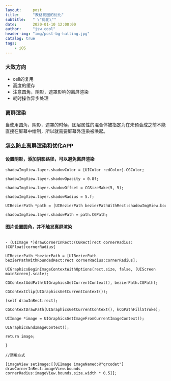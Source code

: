 ```yaml
---
layout:     post
title:      "表格视图的优化"
subtitle:   " \"优化\""
date:       2020-01-10 12:00:00
author:     "jsw_cool"
header-img: "img/post-bg-halting.jpg"
catalog: true
tags:
    - iOS
---
```


### 大致方向

+ cell的复用
+ 高度的缓存
+ 注意圆角，阴影，遮罩影响的离屏渲染
+ 耗时操作异步处理

### 离屏渲染

当使用圆角，阴影，遮罩的时候，图层属性的混合体被指定为在未预合成之前不能直接在屏幕中绘制，所以就需要屏幕外渲染被唤起。

### 怎么防止离屏渲染和优化APP

#### 设置阴影，添加阴影路径，可以避免离屏渲染

```
shadowImgView.layer.shadowColor = [UIColor redColor].CGColor;

shadowImgView.layer.shadowOpacity = 0.8f;

shadowImgView.layer.shadowOffset = CGSizeMake(5, 5);

shadowImgView.layer.shadowRadius = 5.f;

UIBezierPath *path = [UIBezierPath bezierPathWithRect:shadowImgView.bounds];              

shadowImgView.layer.shadowPath = path.CGPath; 
```

#### 图片设置圆角，并不触发离屏渲染
```

- (UIImage *)drawCornerInRect:(CGRect)rect cornerRadius:(CGFloat)cornerRadius{

UIBezierPath *bezierPath = [UIBezierPath bezierPathWithRoundedRect:rect cornerRadius:cornerRadius];

UIGraphicsBeginImageContextWithOptions(rect.size, false, [UIScreen mainScreen].scale);

CGContextAddPath(UIGraphicsGetCurrentContext(), bezierPath.CGPath);

CGContextClip(UIGraphicsGetCurrentContext());

[self drawInRect:rect];

CGContextDrawPath(UIGraphicsGetCurrentContext(), kCGPathFillStroke);

UIImage *image = UIGraphicsGetImageFromCurrentImageContext();

UIGraphicsEndImageContext();

return image;

}  

//调用方式

[imageView setImage:[[UIImage imageNamed:@"qrcodet"] drawCornerInRect:imageView.bounds cornerRadius:imageView.bounds.size.width * 0.5]];
```

